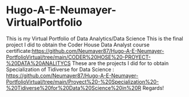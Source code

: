 # Hugo-A-E-Neumayer-VirtualPortfolio
This is my Virtual Portfolio of Data Analytics/Data Science
This is the final project I did to obtain the Coder House Data Analyst course certificate:https://github.com/Neumayer87/Hugo-A-E-Neumayer-PortfolioVirtual/tree/main/CODER%20HOSE%20-PROYECT-%20DATA%20ANALITYCS
These are the projects I did for to obtain Specialization of Tidiverse for Data Science :  https://github.com/Neumayer87/Hugo-A-E-Neumayer-PortfolioVirtual/tree/main/Proyect%20-%20Specialization%20-%20Tidiverse%20for%20Data%20Science%20in%20R
Regards!
